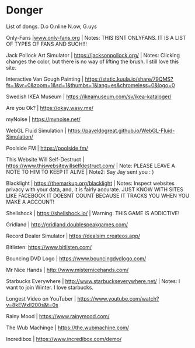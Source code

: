 # Donger
List of dongs.
D.o
O.nline
N.ow,
G.uys

Only-Fans |www.only-fans.org | Notes: THIS ISNT ONLYFANS. IT IS A LIST OF TYPES OF FANS AND SUCH!!!

Jack Pollock Art Simulator | https://jacksonpollock.org/ | Notes: Clicking changes the color, but there is no way of lifting the brush. I still love this site.

Interactive Van Gough Painting | https://static.kuula.io/share/79QMS?fs=1&vr=0&zoom=1&sd=1&thumbs=1&lang=es&chromeless=0&logo=0

Swedish IKEA Museum | https://ikeamuseum.com/sv/ikea-kataloger/

Are you Ok? | https://okay.wasv.me/

myNoise | https://mynoise.net/

WebGL Fluid Simulation | https://paveldogreat.github.io/WebGL-Fluid-Simulation/

Poolside FM | https://poolside.fm/

This Website Will Self-Destruct | https://www.thiswebsitewillselfdestruct.com/ | Note: PLEASE LEAVE A NOTE TO HIM TO KEEP IT ALIVE | Note2: Say Jay sent you : )

Blacklight | https://themarkup.org/blacklight | Notes: Inspect websites privacy with your data, and, it is fairly accurate. JUST KNOW WITH SITES LIKE FACEBOOK IT DOESNT COUNT BECAUSE IT TRACKS YOU WHEN YOU MAKE A ACCOUNT!

Shellshock | https://shellshock.io/ | Warning: THIS GAME IS ADDICTIVE!

Gridland | http://gridland.doublespeakgames.com/

Record Dealer Simulator | https://dealsim.createos.app/

Bitlisten: https://www.bitlisten.com/

Bouncing DVD Logo | https://www.bouncingdvdlogo.com/

Mr Nice Hands | http://www.misternicehands.com/

Starbucks Everywhere | http://www.starbuckseverywhere.net/ | Notes: I want to join Winter. I love starbucks.

Longest Video on YouTuber | https://www.youtube.com/watch?v=8kEWxIl200s&t=0s

Rainy Mood | https://www.rainymood.com/

The Wub Machinge | https://the.wubmachine.com/

Incredibox | https://www.incredibox.com/demo/
